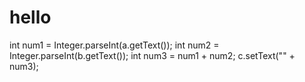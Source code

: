 # hello
int num1 = Integer.parseInt(a.getText());
        int num2 = Integer.parseInt(b.getText());
        int num3 = num1 + num2;
        c.setText("" + num3);
